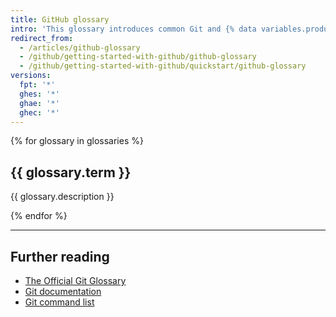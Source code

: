 ```yaml
---
title: GitHub glossary
intro: 'This glossary introduces common Git and {% data variables.product.prodname_dotcom %} terminology.'
redirect_from:
  - /articles/github-glossary
  - /github/getting-started-with-github/github-glossary
  - /github/getting-started-with-github/quickstart/github-glossary
versions:
  fpt: '*'
  ghes: '*'
  ghae: '*'
  ghec: '*'
---
```

{% for glossary in glossaries %}
## {{ glossary.term }}
  {{ glossary.description }}
  
{% endfor %}

---

## Further reading

- [The Official Git Glossary](https://www.kernel.org/pub/software/scm/git/docs/gitglossary.html)
- [Git documentation](https://git-scm.com/doc)
- [Git command list](https://git-scm.com/docs)
